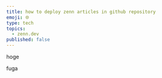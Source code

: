 ```yaml
---
title: how to deploy zenn articles in github repository
emoji: 🌐
type: tech
topics:
  - zenn.dev
published: false
---
```


hoge

fuga
